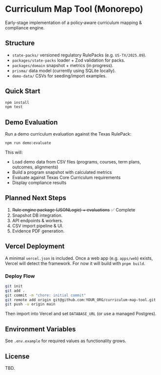 # Curriculum Map Tool (Monorepo)

Early-stage implementation of a policy‑aware curriculum mapping & compliance engine.

## Structure
- `state-packs/` versioned regulatory RulePacks (e.g. `US-TX/2025.09`).
- `packages/state-packs` loader + Zod validation for packs.
- `packages/domain` snapshot + metrics (in progress).
- `prisma/` data model (currently using SQLite locally).
- `demo-data/` CSVs for seeding/import examples.

## Quick Start
```bash
npm install
npm test
```

## Demo Evaluation
Run a demo curriculum evaluation against the Texas RulePack:
```bash
npm run demo:evaluate
```

This will:
- Load demo data from CSV files (programs, courses, term plans, outcomes, alignments)
- Build a program snapshot with calculated metrics
- Evaluate against Texas Core Curriculum requirements
- Display compliance results

## Planned Next Steps
1. ~~Rule engine package (JSONLogic) + evaluations~~ ✅ Complete
2. Snapshot DB integration.
3. API endpoints & workers.
4. CSV import pipeline & UI.
5. Evidence PDF generation.

## Vercel Deployment
A minimal `vercel.json` is included. Once a web app (e.g. `apps/web`) exists, Vercel will detect the framework. For now it will build with `pnpm build`.

### Deploy Flow
```bash
git init
git add .
git commit -m "chore: initial commit"
git remote add origin git@github.com:YOUR_ORG/curriculum-map-tool.git
git push -u origin main
```
Then import into Vercel and set `DATABASE_URL` (or use a managed Postgres).

## Environment Variables
See `.env.example` for required values as functionality grows.

## License
TBD.
